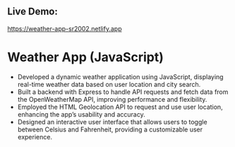 ## Live Demo: 
https://weather-app-sr2002.netlify.app

# Weather App (JavaScript) 
- Developed a dynamic weather application using JavaScript, displaying real-time weather data based on user location and city search.
- Built a backend with Express to handle API requests and fetch data from the OpenWeatherMap API, improving performance and flexibility.
- Employed the HTML Geolocation API to request and use user location, enhancing the app’s usability and accuracy.
- Designed an interactive user interface that allows users to toggle between Celsius and Fahrenheit, providing a customizable user experience.